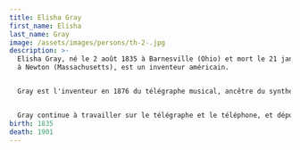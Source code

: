```yaml
---
title: Elisha Gray
first_name: Elisha
last_name: Gray
image: /assets/images/persons/th-2-.jpg
description: >-
  Elisha Gray, né le 2 août 1835 à Barnesville (Ohio) et mort le 21 janvier 1901
  à Newton (Massachusetts), est un inventeur américain.


  Gray est l'inventeur en 1876 du télégraphe musical, ancêtre du synthétiseur, basé sur l'oscillateur électrique. Le télégraphe musical est équipé d'un petit clavier et donne du son par le biais de haut-parleurs. Elisha Gray dépose un avis de brevet le même jour que Graham Bell concernant l'invention du téléphone, cependant attribuée à Bell. Gray intente alors plusieurs procès, qui se soldent tous par un jugement en sa défaveur.


  Gray continue à travailler sur le télégraphe et le téléphone, et déposera plusieurs brevets dans ces domaines. En 1880, il devient professeur d'électricité dynamique à l'Oberlin College où il avait fait ses études. Il meurt en 1901 au Massachusetts.
birth: 1835
death: 1901
---
```

